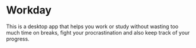 # Workday 
This is a desktop app that helps you work or study without wasting too much time on breaks, fight your procrastination and also keep track of your progress.


<!--- 
![1](https://user-images.githubusercontent.com/36739414/202493780-910fce56-fc47-40bd-8bc6-b8f589e6a2d6.png)


![1-2](https://user-images.githubusercontent.com/36739414/202563196-748295c4-5639-4f79-adda-9c6d2682f5ae.png)


![2](https://user-images.githubusercontent.com/36739414/202494613-e332616e-df3f-4d08-9c8b-f49892fe9c19.png)


![3](https://user-images.githubusercontent.com/36739414/202494015-486a3aa9-68c6-4606-898d-9a5aff173a09.png)


![4](https://user-images.githubusercontent.com/36739414/202494082-53b3e806-6621-44b7-b4e3-5bceea05d197.png)

--->
